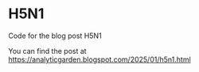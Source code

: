 # H5N1
Code for the blog post H5N1 

You can find the post at https://analyticgarden.blogspot.com/2025/01/h5n1.html

